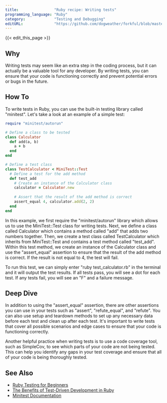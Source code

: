```yaml
---
title:                "Ruby recipe: Writing tests"
programming_language: "Ruby"
category:             "Testing and Debugging"
editURL:              "https://github.com/dogweather/forkful/blob/master/content/en/ruby/writing-tests.md"
---
```


{{< edit_this_page >}}

## Why
Writing tests may seem like an extra step in the coding process, but it can actually be a valuable tool for any developer. By writing tests, you can ensure that your code is functioning correctly and prevent potential errors or bugs in the future.

## How To
To write tests in Ruby, you can use the built-in testing library called "minitest". Let's take a look at an example of a simple test:

```Ruby
require "minitest/autorun"

# Define a class to be tested
class Calculator
  def add(a, b)
    a + b
  end
end

# Define a test class
class TestCalculator < MiniTest::Test
  # Define a test for the add method
  def test_add
    # Create an instance of the Calculator class
    calculator = Calculator.new
    
    # Assert that the result of the add method is correct
    assert_equal 4, calculator.add(2, 2)
  end
end
```

In this example, we first require the "minitest/autorun" library which allows us to use the MiniTest::Test class for writing tests. Next, we define a class called Calculator which contains a method called "add" that adds two numbers together. Then, we create a test class called TestCalculator which inherits from MiniTest::Test and contains a test method called "test_add". Within this test method, we create an instance of the Calculator class and use the "assert_equal" assertion to ensure that the result of the add method is correct. If the result is not equal to 4, the test will fail.

To run this test, we can simply enter "ruby test_calculator.rb" in the terminal and it will output the test results. If all tests pass, you will see a dot for each test. If any tests fail, you will see an "F" and a failure message.

## Deep Dive
In addition to using the "assert_equal" assertion, there are other assertions you can use in your tests such as "assert", "refute_equal", and "refute". You can also use setup and teardown methods to set up any necessary data before each test and clean up after each test. It's important to write tests that cover all possible scenarios and edge cases to ensure that your code is functioning correctly.

Another helpful practice when writing tests is to use a code coverage tool, such as SimpleCov, to see which parts of your code are not being tested. This can help you identify any gaps in your test coverage and ensure that all of your code is being thoroughly tested.

## See Also
- [Ruby Testing for Beginners](https://rubyplus.com/articles/3571-How-to-Test-Ruby-Methods)
- [The Benefits of Test-Driven Development in Ruby](https://blog.testlodge.com/benefits-test-driven-development-ruby/)
- [Minitest Documentation](https://github.com/seattlerb/minitest)